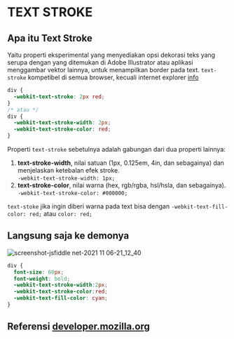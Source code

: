 # TEXT STROKE
## Apa itu Text Stroke

Yaitu properti eksperimental yang menyediakan opsi dekorasi teks yang serupa dengan yang ditemukan di Adobe Illustrator atau aplikasi menggambar vektor lainnya, untuk menampilkan border pada text.
`text-stroke` kompetibel di semua browser, kecuali internet explorer [info](https://developer.mozilla.org/en-US/docs/Web/CSS/-webkit-text-stroke)
<br>
```css
div {
  -webkit-text-stroke: 2px red;
}
/* atau */
div {
  -webkit-text-stroke-width: 2px;
  -webkit-text-stroke-color: red;
}
```
Properti `text-stroke` sebetulnya adalah gabungan dari dua properti lainnya: 
1. **text-stroke-width**, nilai satuan (1px, 0.125em, 4in, dan sebagainya) dan menjelaskan ketebalan efek stroke. 
<br>```-webkit-text-stroke-width: 1px;```
3. **text-stroke-color**, nilai warna (hex, rgb/rgba, hsl/hsla, dan sebagainya).
<br>```-webkit-text-stroke-color: #000000;``` 

`text-stoke` jika ingin diberi warna pada text bisa dengan ```-webkit-text-fill-color: red;``` atau ```color: red;```

## Langsung saja ke demonya
![screenshot-jsfiddle net-2021 11 06-21_12_40](https://user-images.githubusercontent.com/9263047/140760868-577c4256-c78c-4512-bbcd-c88cfc9690f5.png)


```css
div {
  font-size: 60px;
  font-weight: bold;
  -webkit-text-stroke-width:2px;
  -webkit-text-stroke-color:red;
  -webkit-text-fill-color: cyan;
}
```
## Referensi [developer.mozilla.org](https://developer.mozilla.org/en-US/docs/Web/CSS/-webkit-text-stroke)
